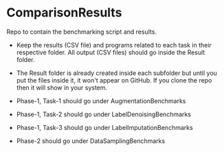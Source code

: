 # ComparisonResults
Repo to contain the benchmarking script and results.

- Keep the results (CSV file) and programs related to each task in their respective folder. All output (CSV files) should go inside the Result folder.

- The Result folder is already created inside each subfolder but until you put the files inside it, it won't appear on GitHub. If you clone the repo then it will show in your system.

- Phase-1, Task-1 should go under AugmentationBenchmarks

- Phase-1, Task-2 should go under LabelDenoisingBenchmarks

- Phase-1, Task-3 should go under LabelImputationBenchmarks

- Phase-2 should go under DataSamplingBenchmarks